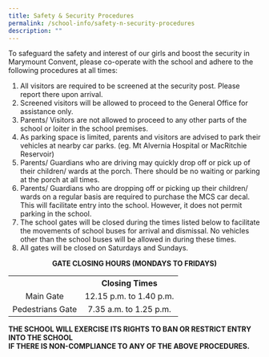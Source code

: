 ```yaml
---
title: Safety & Security Procedures
permalink: /school-info/safety-n-security-procedures
description: ""
---
```

<p>To safeguard the safety and interest of our girls and boost the security in Marymount Convent, please co-operate with the school and adhere to the following procedures at all times:</p>
<ol>
<li>All visitors are required to be screened at the security post. Please report there upon arrival.&nbsp;</li>
<li>Screened visitors will be allowed to proceed to the General Office for assistance only.&nbsp;</li>
<li>Parents/ Visitors are not allowed to proceed to any other parts of the school or loiter in the school premises.</li>
<li>As parking space is limited, parents and visitors are advised to park their vehicles at nearby car parks. (eg. Mt Alvernia Hospital or MacRitchie Reservoir)</li>
<li>Parents/ Guardians who are driving may quickly drop off or pick up of their children/ wards at the porch. There should be no waiting or parking at the porch at all times.</li>
<li>Parents/ Guardians who are dropping off or picking up their children/ wards on a regular basis are required to purchase the MCS car decal. This will facilitate entry into the school. However, it does not permit parking in the school.</li>
<li>The school gates will be closed during the times listed below to facilitate the movements of school buses for arrival and dismissal. No vehicles other than the school buses will be allowed in during these times.&nbsp;</li>
<li>All gates will be closed on Saturdays and Sundays.</li>
</ol>
<p style="text-align: center;"><strong>GATE CLOSING HOURS (MONDAYS TO FRIDAYS)</strong></p>
<table>
<tbody>
<tr>
<th>&nbsp;</th>
<th style="text-align: center;">Closing Times</th>
</tr>
<tr>
<td style="text-align: center;">Main Gate</td>
<td style="text-align: center;">12.15 p.m. to 1.40 p.m.</td>
</tr>
<tr>
<td style="text-align: center;">Pedestrians Gate</td>
<td style="text-align: center;">7.35 a.m. to 1.25 p.m.</td>
</tr>
</tbody>
</table>
<p><strong>THE SCHOOL WILL EXERCISE ITS RIGHTS TO BAN OR RESTRICT ENTRY INTO THE SCHOOL<br />IF THERE IS NON-COMPLIANCE TO ANY OF THE ABOVE PROCEDURES.</strong></p>